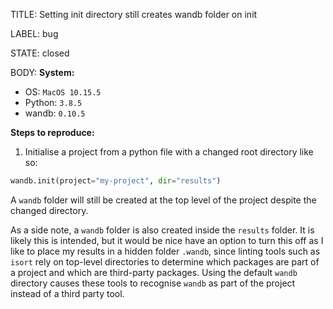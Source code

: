 TITLE:
Setting init directory still creates wandb folder on init

LABEL:
bug

STATE:
closed

BODY:
**System:**

- OS: `MacOS 10.15.5`
- Python: `3.8.5`
- wandb: `0.10.5`

**Steps to reproduce:**

1. Initialise a project from a python file with a changed root directory like so:

```Python
wandb.init(project="my-project", dir="results")
```

A `wandb` folder will still be created at the top level of the project despite the changed directory.

As a side note, a `wandb` folder is also created inside the `results` folder. It is likely this is intended, but it would be nice have an option to turn this off as I like to place my results in a hidden folder `.wandb`, since linting tools such as `isort` rely on top-level directories to determine which packages are part of a project and which are third-party packages. Using the default `wandb` directory causes these tools to recognise `wandb` as part of the project instead of a third party tool.


